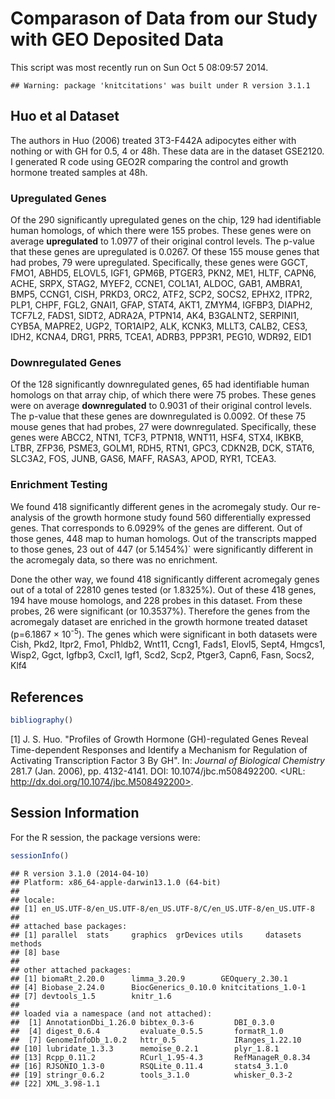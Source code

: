 Comparason of Data from our Study with GEO Deposited Data
=============================================================


This script was most recently run on Sun Oct  5 08:09:57 2014.  



```
## Warning: package 'knitcitations' was built under R version 3.1.1
```

Huo et al Dataset
---------------------

The authors in Huo (2006) treated 3T3-F442A adipocytes either with nothing or with GH for 0.5, 4 or 48h.  These data are in the dataset GSE2120.  I generated R code using GEO2R comparing the control and growth hormone treated samples at 48h.



### Upregulated Genes

Of the 290 significantly upregulated genes on the chip, 129 had identifiable human homologs, of which there were 155 probes.  These genes were on average **upregulated** to 1.0977 of their original control levels.  The p-value that these genes are upregulated is 0.0267.  Of these 155 mouse genes that had probes, 79 were upregulated.  Specifically, these genes were GGCT, FMO1, ABHD5, ELOVL5, IGF1, GPM6B, PTGER3, PKN2, ME1, HLTF, CAPN6, ACHE, SRPX, STAG2, MYEF2, CCNE1, COL1A1, ALDOC, GAB1, AMBRA1, BMP5, CCNG1, CISH, PRKD3, ORC2, ATF2, SCP2, SOCS2, EPHX2, ITPR2, PLP1, CHPF, FGL2, GNAI1, GFAP, STAT4, AKT1, ZMYM4, IGFBP3, DIAPH2, TCF7L2, FADS1, SIDT2, ADRA2A, PTPN14, AK4, B3GALNT2, SERPINI1, CYB5A, MAPRE2, UGP2, TOR1AIP2, ALK, KCNK3, MLLT3, CALB2, CES3, IDH2, KCNA4, DRG1, PRR5, TCEA1, ADRB3, PPP3R1, PEG10, WDR92, EID1

### Downregulated Genes

Of the 128 significantly downregulated genes, 65 had identifiable human homologs on that array chip, of which there were 75 probes.  These genes were on average **downregulated** to 0.9031 of their original control levels.  The p-value that these genes are downregulated is 0.0092.  Of these 75 mouse genes that had probes, 27 were downregulated.  Specifically, these genes were ABCC2, NTN1, TCF3, PTPN18, WNT11, HSF4, STX4, IKBKB, LTBR, ZFP36, PSME3, GOLM1, RDH5, RTN1, GPC3, CDKN2B, DCK, STAT6, SLC3A2, FOS, JUNB, GAS6, MAFF, RASA3, APOD, RYR1, TCEA3.

### Enrichment Testing
We found 418 significantly different genes in the acromegaly study.  Our re-analysis of the growth hormone study found 560 differentially expressed genes.  That corresponds to 6.0929% of the genes are different.  Out of those genes, 448 map to human homologs.  Out of the transcripts mapped to those genes, 23 out of 447 (or 5.1454%)` were significantly different in the acromegaly data, so there was no enrichment.

Done the other way, we found 418 significantly different acromegaly genes out of a total of 22810 genes tested (or 1.8325%).  Out of these 418 genes, 194 have mouse homologs, and 228 probes in this dataset.  From these probes, 26 were significant (or 10.3537%).  Therefore the genes from the acromegaly dataset are enriched in the growth hormone treated dataset (p=6.1867 &times; 10<sup>-5</sup>).  The genes which were significant in both datasets were Cish, Pkd2, Itpr2, Fmo1, Phldb2, Wnt11, Ccng1, Fads1, Elovl5, Sept4, Hmgcs1, Wisp2, Ggct, Igfbp3, Cxcl1, Igf1, Scd2, Scp2, Ptger3, Capn6, Fasn, Socs2, Klf4

References
-----------

```r
bibliography()
```

[1] J. S. Huo. "Profiles of Growth Hormone (GH)-regulated Genes
Reveal Time-dependent Responses and Identify a Mechanism for
Regulation of Activating Transcription Factor 3 By GH". In:
_Journal of Biological Chemistry_ 281.7 (Jan. 2006), pp.
4132-4141. DOI: 10.1074/jbc.m508492200. <URL:
http://dx.doi.org/10.1074/jbc.M508492200>.

Session Information
-------------------

For the R session, the package versions were:

```r
sessionInfo()
```

```
## R version 3.1.0 (2014-04-10)
## Platform: x86_64-apple-darwin13.1.0 (64-bit)
## 
## locale:
## [1] en_US.UTF-8/en_US.UTF-8/en_US.UTF-8/C/en_US.UTF-8/en_US.UTF-8
## 
## attached base packages:
## [1] parallel  stats     graphics  grDevices utils     datasets  methods  
## [8] base     
## 
## other attached packages:
## [1] biomaRt_2.20.0      limma_3.20.9        GEOquery_2.30.1    
## [4] Biobase_2.24.0      BiocGenerics_0.10.0 knitcitations_1.0-1
## [7] devtools_1.5        knitr_1.6          
## 
## loaded via a namespace (and not attached):
##  [1] AnnotationDbi_1.26.0 bibtex_0.3-6         DBI_0.3.0           
##  [4] digest_0.6.4         evaluate_0.5.5       formatR_1.0         
##  [7] GenomeInfoDb_1.0.2   httr_0.5             IRanges_1.22.10     
## [10] lubridate_1.3.3      memoise_0.2.1        plyr_1.8.1          
## [13] Rcpp_0.11.2          RCurl_1.95-4.3       RefManageR_0.8.34   
## [16] RJSONIO_1.3-0        RSQLite_0.11.4       stats4_3.1.0        
## [19] stringr_0.6.2        tools_3.1.0          whisker_0.3-2       
## [22] XML_3.98-1.1
```
